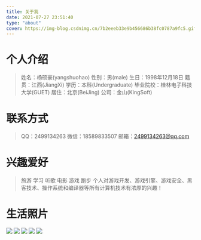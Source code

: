 ```yaml
---
title: 关于我
date: 2021-07-27 23:51:40
type: "about"
cover: https://img-blog.csdnimg.cn/7b2eeeb33e9b456686b38fc0787a9fc5.gif#pic_center
---
```


# 个人介绍
> 姓名：杨硕豪(yangshuohao)
> 性别：男(male)
> 生日：1998年12月18日
> 籍贯：江西(JiangXi)
> 学历：本科(Undergraduate)
> 毕业院校：桂林电子科技大学(GUET)
> 居住：北京(BeiJing)
> 公司：金山(KingSoft)

# 联系方式
> QQ：2499134263
> 微信：18589833507
> 邮箱：2499134263@qq.com

# 兴趣爱好
> 旅游
> 学习
> 听歌
> 电影
> 游戏
> 跑步
> 个人对游戏开发、游戏引擎、游戏安全、黑客技术、操作系统和编译器等所有计算机技术有浓厚的兴趣！

# 生活照片
![](https://img-blog.csdnimg.cn/20210731131300703.jpg)
![](https://img-blog.csdnimg.cn/20210731131300687.jpg)
![](https://img-blog.csdnimg.cn/20210731131300686.jpg)
![](https://img-blog.csdnimg.cn/20210116133236598.jpeg)
![](https://img-blog.csdnimg.cn/20210116133150750.jpeg)
